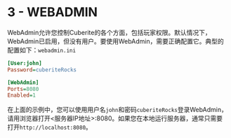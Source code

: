 # 3 - WEBADMIN

WebAdmin允许您控制Cuberite的各个方面，包括玩家权限。默认情况下，WebAdmin已启用，但没有用户。要使用WebAdmin，需要正确配置它。典型的配置如下：`webadmin.ini`

``` ini
[User:john]
Password=cuberiteRocks

[WebAdmin]
Ports=8080
Enabled=1
```

在上面的示例中，您可以使用用户名`john`和密码`cuberiteRocks`登录WebAdmin，请用浏览器打开<服务器IP地址>:8080。如果您在本地运行服务器，通常只需要打开`http://localhost:8080`。
